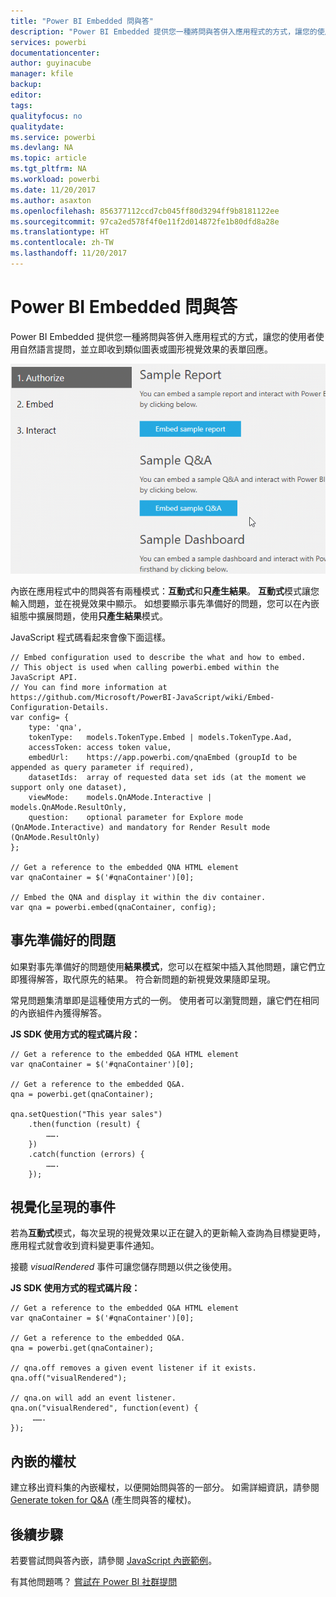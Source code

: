 ```yaml
---
title: "Power BI Embedded 問與答"
description: "Power BI Embedded 提供您一種將問與答併入應用程式的方式，讓您的使用者使用自然語言提問。"
services: powerbi
documentationcenter: 
author: guyinacube
manager: kfile
backup: 
editor: 
tags: 
qualityfocus: no
qualitydate: 
ms.service: powerbi
ms.devlang: NA
ms.topic: article
ms.tgt_pltfrm: NA
ms.workload: powerbi
ms.date: 11/20/2017
ms.author: asaxton
ms.openlocfilehash: 856377112ccd7cb045ff80d3294ff9b8181122ee
ms.sourcegitcommit: 97ca2ed578f4f0e11f2d014872fe1b80dfd8a28e
ms.translationtype: HT
ms.contentlocale: zh-TW
ms.lasthandoff: 11/20/2017
---
```

# <a name="qa-in-power-bi-embedded"></a>Power BI Embedded 問與答
Power BI Embedded 提供您一種將問與答併入應用程式的方式，讓您的使用者使用自然語言提問，並立即收到類似圖表或圖形視覺效果的表單回應。

![內嵌框架中的問與答互動式問題](media/qanda/embedded-qanda.gif)

內嵌在應用程式中的問與答有兩種模式：**互動式**和**只產生結果**。 **互動式**模式讓您輸入問題，並在視覺效果中顯示。 如想要顯示事先準備好的問題，您可以在內嵌組態中擴展問題，使用**只產生結果**模式。

JavaScript 程式碼看起來會像下面這樣。

```
// Embed configuration used to describe the what and how to embed.
// This object is used when calling powerbi.embed within the JavaScript API.
// You can find more information at https://github.com/Microsoft/PowerBI-JavaScript/wiki/Embed-Configuration-Details.
var config= {
    type: 'qna',
    tokenType:   models.TokenType.Embed | models.TokenType.Aad,
    accessToken: access token value,
    embedUrl:    https://app.powerbi.com/qnaEmbed (groupId to be appended as query parameter if required),
    datasetIds:  array of requested data set ids (at the moment we support only one dataset),
    viewMode:    models.QnAMode.Interactive | models.QnAMode.ResultOnly,
    question:    optional parameter for Explore mode (QnAMode.Interactive) and mandatory for Render Result mode (QnAMode.ResultOnly)
};

// Get a reference to the embedded QNA HTML element
var qnaContainer = $('#qnaContainer')[0];

// Embed the QNA and display it within the div container.
var qna = powerbi.embed(qnaContainer, config);
```

## <a name="set-question"></a>事先準備好的問題
如果對事先準備好的問題使用**結果模式**，您可以在框架中插入其他問題，讓它們立即獲得解答，取代原先的結果。 符合新問題的新視覺效果隨即呈現。

常見問題集清單即是這種使用方式的一例。 使用者可以瀏覽問題，讓它們在相同的內嵌組件內獲得解答。

**JS SDK 使用方式的程式碼片段：**  

```        
// Get a reference to the embedded Q&A HTML element
var qnaContainer = $('#qnaContainer')[0];

// Get a reference to the embedded Q&A.
qna = powerbi.get(qnaContainer);

qna.setQuestion("This year sales")
    .then(function (result) {
        …….
    })
    .catch(function (errors) {
        …….
    });
```

## <a name="visual-rendered-event"></a>視覺化呈現的事件
若為**互動式**模式，每次呈現的視覺效果以正在鍵入的更新輸入查詢為目標變更時，應用程式就會收到資料變更事件通知。

接聽 *visualRendered* 事件可讓您儲存問題以供之後使用。 

**JS SDK 使用方式的程式碼片段：**  

```
// Get a reference to the embedded Q&A HTML element
var qnaContainer = $('#qnaContainer')[0];

// Get a reference to the embedded Q&A.
qna = powerbi.get(qnaContainer);

// qna.off removes a given event listener if it exists.
qna.off("visualRendered");

// qna.on will add an event listener.
qna.on("visualRendered", function(event) {
     …….
});
```

## <a name="embed-token"></a>內嵌的權杖
建立移出資料集的內嵌權杖，以便開始問與答的一部分。 如需詳細資訊，請參閱 [Generate token for Q&A](https://msdn.microsoft.com/library/mt784614.aspx#qanda) (產生問與答的權杖)。

## <a name="next-steps"></a>後續步驟
若要嘗試問與答內嵌，請參閱 [JavaScript 內嵌範例](https://microsoft.github.io/PowerBI-JavaScript/demo/)。

有其他問題嗎？ [嘗試在 Power BI 社群提問](http://community.powerbi.com/)

